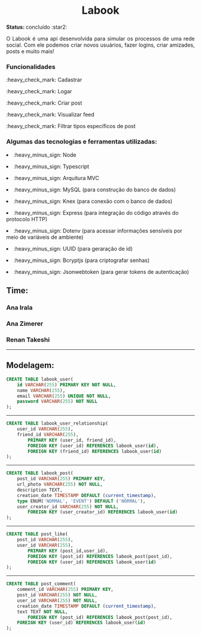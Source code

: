
<h1 align="center"> Labook </h1>
<p><b>Status: </b>concluído  :star2: </p>

<p align="justify"> O Labook é uma api desenvolvida para simular os processos de uma rede social. Com ele podemos criar novos usuários, fazer logins, criar amizades, posts e muito mais!</p>

<h3>Funcionalidades</h3>
<p>:heavy_check_mark: Cadastrar </p>
<p>:heavy_check_mark: Logar </p>
<p>:heavy_check_mark: Criar post</p>
<p>:heavy_check_mark: Visualizar feed </p>
<p>:heavy_check_mark: Filtrar tipos específicos de post </p>

<h3> Algumas das tecnologias e ferramentas utilizadas:</h3> 
<li> :heavy_minus_sign: Node </p>
<li> :heavy_minus_sign: Typescript </p>
<li> :heavy_minus_sign: Arquitura MVC</p>
<li> :heavy_minus_sign: MySQL (para construção do banco de dados)</p>
<li> :heavy_minus_sign: Knex (para conexão com o banco de dados)</p>
<li> :heavy_minus_sign: Express (para integração do código através do protocolo HTTP)</p>
<li> :heavy_minus_sign: Dotenv (para acessar informações sensíveis por meio de variáveis de ambiente)</p>
<li> :heavy_minus_sign: UUID (para geraração de id)</p>
<li> :heavy_minus_sign: Bcryptjs (para criptografar senhas)</p>
<li> :heavy_minus_sign: Jsonwebtoken (para gerar tokens de autenticação)</p>


## Time: 

### Ana Irala

### Ana Zimerer

### Renan Takeshi

---

## Modelagem:

```sql
CREATE TABLE labook_user(
    id VARCHAR(255) PRIMARY KEY NOT NULL,
    name VARCHAR(255),
    email VARCHAR(255) UNIQUE NOT NULL,
    password VARCHAR(255) NOT NULL
);
```

---

```sql
CREATE TABLE labook_user_relationship(
    user_id VARCHAR(255),
    friend_id VARCHAR(255),
        PRIMARY KEY (user_id, friend_id),
        FOREIGN KEY (user_id) REFERENCES labook_user(id),
        FOREIGN KEY (friend_id) REFERENCES labook_user(id)
);
```

---

```sql
CREATE TABLE labook_post(
    post_id VARCHAR(255) PRIMARY KEY,
    url_photo VARCHAR(255) NOT NULL,
    description TEXT,
    creation_date TIMESTAMP DEFAULT (current_timestamp),
    type ENUM('NORMAL', 'EVENT') DEFAULT ('NORMAL'),
    user_creator_id VARCHAR(255) NOT NULL,
        FOREIGN KEY (user_creator_id) REFERENCES labook_user(id)
);
```

---

```sql
CREATE TABLE post_like(
    post_id VARCHAR(255),
    user_id VARCHAR(255),
        PRIMARY KEY (post_id,user_id),
        FOREIGN KEY (post_id) REFERENCES labook_post(post_id),
    	FOREIGN KEY (user_id) REFERENCES labook_user(id)
);
```

---

```sql
CREATE TABLE post_comment(
    comment_id VARCHAR(255) PRIMARY KEY,
    post_id VARCHAR(255) NOT NULL,
    user_id VARCHAR(255) NOT NULL,
    creation_date TIMESTAMP DEFAULT (current_timestamp),
    text TEXT NOT NULL,
        FOREIGN KEY (post_id) REFERENCES labook_post(post_id),
	FOREIGN KEY (user_id) REFERENCES labook_user(id)
);
```

